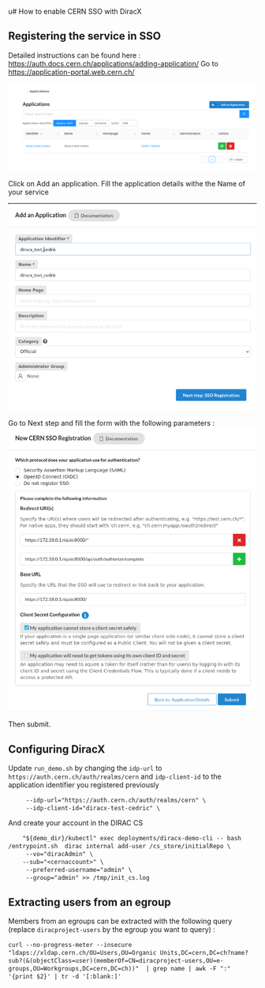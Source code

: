 u# How to enable CERN SSO with DiracX

## Registering the service in SSO

Detailed instructions can be found here : https://auth.docs.cern.ch/applications/adding-application/ 
 Go to https://application-portal.web.cern.ch/

![](./SSO1.png)

Click on Add an application. Fill the application details withe the Name of your service

![](./SSO2.png)

Go to Next step and fill the form with the following parameters :
![](./SSO3.png)

Then submit.

## Configuring DiracX

Update `run_demo.sh` by changing the `idp-url` to `https://auth.cern.ch/auth/realms/cern` and `idp-client-id` to the application identifier you registered previously


```
     --idp-url="https://auth.cern.ch/auth/realms/cern" \
     --idp-client-id="diracx-test-cedric" \
```

And create your account in the DIRAC CS

```
    "${demo_dir}/kubectl" exec deployments/diracx-demo-cli -- bash /entrypoint.sh  dirac internal add-user /cs_store/initialRepo \
     --vo="diracAdmin" \
    --sub="<cernaccount>" \
     --preferred-username="admin" \
     --group="admin" >> /tmp/init_cs.log
```


## Extracting users from an egroup

Members from an egroups can be extracted with the following query (replace `diracproject-users` by the egroup you want to query) :
```
curl --no-progress-meter --insecure "ldaps://xldap.cern.ch/OU=Users,OU=Organic Units,DC=cern,DC=ch?name?sub?(&(objectClass=user)(memberOf=CN=diracproject-users,OU=e-groups,OU=Workgroups,DC=cern,DC=ch))"  | grep name | awk -F ":" '{print $2}' | tr -d '[:blank:]'
```
